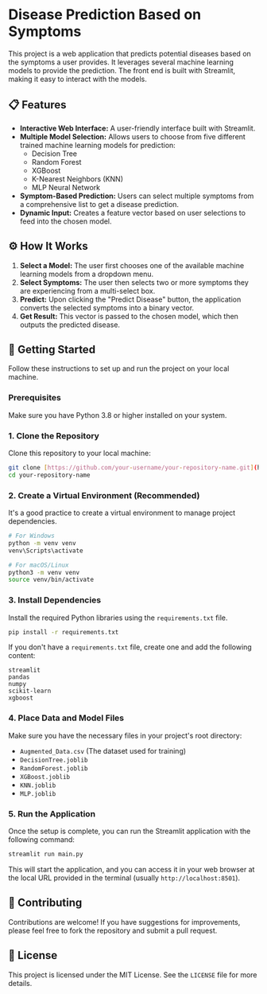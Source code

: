 # Disease Prediction Based on Symptoms

This project is a web application that predicts potential diseases based on the symptoms a user provides. It leverages several machine learning models to provide the prediction. The front end is built with Streamlit, making it easy to interact with the models.

## 📋 Features

-   **Interactive Web Interface:** A user-friendly interface built with Streamlit.
-   **Multiple Model Selection:** Allows users to choose from five different trained machine learning models for prediction:
    -   Decision Tree
    -   Random Forest
    -   XGBoost
    -   K-Nearest Neighbors (KNN)
    -   MLP Neural Network
-   **Symptom-Based Prediction:** Users can select multiple symptoms from a comprehensive list to get a disease prediction.
-   **Dynamic Input:** Creates a feature vector based on user selections to feed into the chosen model.

## ⚙️ How It Works

1.  **Select a Model:** The user first chooses one of the available machine learning models from a dropdown menu.
2.  **Select Symptoms:** The user then selects two or more symptoms they are experiencing from a multi-select box.
3.  **Predict:** Upon clicking the "Predict Disease" button, the application converts the selected symptoms into a binary vector.
4.  **Get Result:** This vector is passed to the chosen model, which then outputs the predicted disease.

## 🚀 Getting Started

Follow these instructions to set up and run the project on your local machine.

### Prerequisites

Make sure you have Python 3.8 or higher installed on your system.

### 1. Clone the Repository

Clone this repository to your local machine:

```bash
git clone [https://github.com/your-username/your-repository-name.git](https://github.com/your-username/your-repository-name.git)
cd your-repository-name
```

### 2. Create a Virtual Environment (Recommended)

It's a good practice to create a virtual environment to manage project dependencies.

```bash
# For Windows
python -m venv venv
venv\Scripts\activate

# For macOS/Linux
python3 -m venv venv
source venv/bin/activate
```

### 3. Install Dependencies

Install the required Python libraries using the `requirements.txt` file.

```bash
pip install -r requirements.txt
```

If you don't have a `requirements.txt` file, create one and add the following content:

```
streamlit
pandas
numpy
scikit-learn
xgboost
```

### 4. Place Data and Model Files

Make sure you have the necessary files in your project's root directory:
-   `Augmented_Data.csv` (The dataset used for training)
-   `DecisionTree.joblib`
-   `RandomForest.joblib`
-   `XGBoost.joblib`
-   `KNN.joblib`
-   `MLP.joblib`

### 5. Run the Application

Once the setup is complete, you can run the Streamlit application with the following command:

```bash
streamlit run main.py
```

This will start the application, and you can access it in your web browser at the local URL provided in the terminal (usually `http://localhost:8501`).

## 🤝 Contributing

Contributions are welcome! If you have suggestions for improvements, please feel free to fork the repository and submit a pull request.

## 📄 License

This project is licensed under the MIT License. See the `LICENSE` file for more details.
